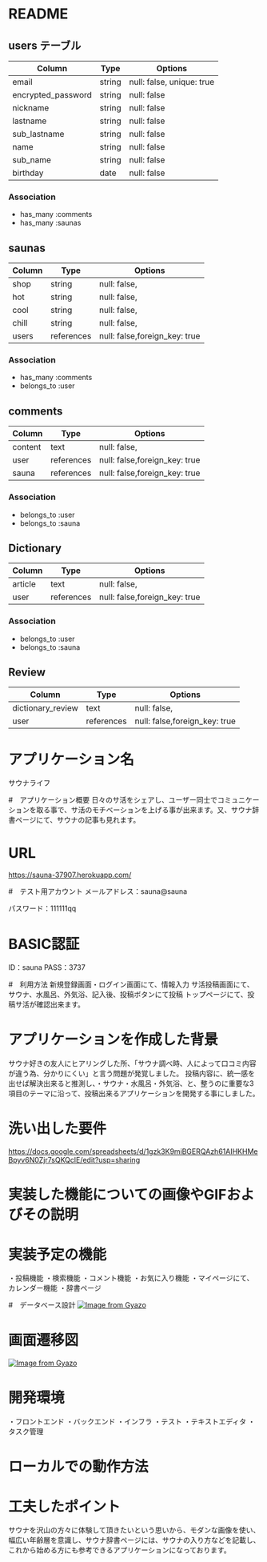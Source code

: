 # README
## users テーブル

| Column             | Type   | Options                  |
| ------------------ | ------ | ------------------------ |
| email              | string | null: false, unique: true|
| encrypted_password | string | null: false              |
| nickname           | string | null: false              |
| lastname           | string | null: false              |
| sub_lastname       | string | null: false              |
| name               | string | null: false              |
| sub_name           | string | null: false              |
| birthday           | date   | null: false              |

### Association

- has_many   :comments
- has_many   :saunas
  
## saunas
| Column             | Type      | Options                      |
| ------------------ | ----------| ---------------------------- |
| shop               | string    | null: false,                 |
| hot                | string    | null: false,                 |
| cool               | string    | null: false,                 |
| chill              | string    | null: false,                 |
| users              | references| null: false,foreign_key: true|

### Association

- has_many    :comments
- belongs_to  :user
  
## comments

| Column             | Type      | Options                      |
| ------------------ | ----------| ---------------------------- |
| content            | text      | null: false,                 |
| user               | references| null: false,foreign_key: true|
| sauna              | references| null: false,foreign_key: true|

### Association

- belongs_to  :user
- belongs_to  :sauna

## Dictionary
| Column             | Type      | Options                      |
| ------------------ | ----------| ---------------------------- |
| article            | text      | null: false,                 |
| user               | references| null: false,foreign_key: true|


### Association

- belongs_to  :user
- belongs_to  :sauna

## Review
| Column             | Type      | Options                      |
| ------------------ | ----------| ---------------------------- |
| dictionary_review  | text      | null: false,                 |
| user               | references| null: false,foreign_key: true|

# アプリケーション名
サウナライフ

#　アプリケーション概要
日々のサ活をシェアし、ユーザー同士でコミュニケーションを取る事で、サ活のモチベーションを上げる事が出来ます。又、サウナ辞書ページにて、サウナの記事も見れます。
# URL
https://sauna-37907.herokuapp.com/

#　テスト用アカウント
メールアドレス：sauna@sauna

パスワード：111111qq
# BASIC認証
ID：sauna
PASS：3737

#　利用方法
新規登録画面・ログイン画面にて、情報入力
サ活投稿画面にて、サウナ、水風呂、外気浴、記入後、投稿ボタンにて投稿
トップページにて、投稿サ活が確認出来ます。
##
##

# アプリケーションを作成した背景
サウナ好きの友人にヒアリングした所、「サウナ調べ時、人によって口コミ内容が違う為、分かりにくい」と言う問題が発覚しました。
投稿内容に、統一感を出せば解決出来ると推測し、・サウナ・水風呂・外気浴、と、整うのに重要な3項目のテーマに沿って、投稿出来るアプリケーションを開発する事にしました。


# 洗い出した要件
https://docs.google.com/spreadsheets/d/1gzk3K9miBGERQAzh61AIHKHMeBpyv6N0Zjr7sQKQclE/edit?usp=sharing
# 実装した機能についての画像やGIFおよびその説明

# 実装予定の機能
・投稿機能
・検索機能
・コメント機能
・お気に入り機能
・マイページにて、カレンダー機能
・辞書ページ

#　データベース設計
[![Image from Gyazo](https://i.gyazo.com/35864c9c56f9a77cf65f05c1cc7d7abc.png)](https://gyazo.com/35864c9c56f9a77cf65f05c1cc7d7abc)

# 画面遷移図
[![Image from Gyazo](https://i.gyazo.com/5dd75866fd34f6780fcf5a1c622c7a8d.png)](https://gyazo.com/5dd75866fd34f6780fcf5a1c622c7a8d)

# 開発環境
・フロントエンド
・バックエンド
・インフラ
・テスト
・テキストエディタ
・タスク管理

# ローカルでの動作方法

# 工夫したポイント
サウナを沢山の方々に体験して頂きたいという思いから、モダンな画像を使い、幅広い年齢層を意識し、サウナ辞書ページには、サウナの入り方などを記載し、これから始める方にも参考できるアプリケーションになっております。
